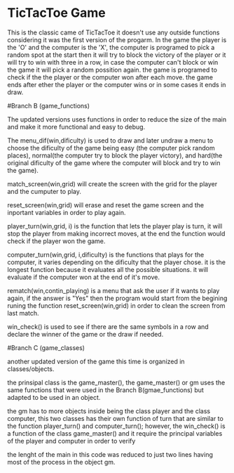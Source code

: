 # TicTacToe Game

This is the classic came of TicTacToe it doesn't use any outside functions considering it was the first version of the progarm.
In the game the player is the 'O' and the computer is the 'X', the computer is programed to pick a random spot at the start then it will try to block the victory of the player
or it will try to win with three in a row, in case the computer can't block or win the game it will pick a random possition again. the game is programed to check if the the player or the computer won after each move. the game ends after ether the player or the computer wins or in some cases it ends in draw.

#Branch B (game_functions)

The updated versions uses functions in order to reduce the size of the main and make it more functional and easy to debug.

The menu_dif(win,dificulty) is used to draw and later undraw a menu to choose the dificulty of the game being easy
(the computer pick random places), normal(the computer try to block the player victory), and hard(the original dificulty of the game where the computer will block and try to win the game).

match_screen(win,grid) will create the screen with the grid for the player and the cumputer to play.

reset_screen(win,grid) will erase and reset the game screen and the inportant variables in order to play again.

player_turn(win,grid, i) is the function that lets the player play is turn, it will stop the player from making incorrect moves, at the end the function would check if the player won the game.

computer_turn(win,grid, i,dificulty) is the functions that plays for the computer, it varies depending on the dificulty that the player chose. it is the longest function because it evaluates all the possible situations. it will evaluate if the computer won at the end of it's move.

rematch(win,contin_playing) is a menu that ask the user if it wants to play again, if the answer is "Yes" then the program would start from the begining runing the function reset_screen(win,grid) in order to clean the screen from last match.

win_check() is used to see if there are the same symbols in a row and declare the winner of the game or the draw if needed.

#Branch C (game_classes)

another updated version of the game this time is organized in classes/objects.

the prinsipal class is the game_master(), the game_master() or gm uses the same functions that were used in the Branch B(gmae_functions) but adapted to be used in an object.

the gm has to more objects inside being the class player and the class computer, this two classes has their own function of turn that are similar to the function player_turn() and computer_turn(); however, the win_check() is a function of the class game_master() and it require the principal variables of the player and computer in order to verify

the lenght of the main in this code was reduced to just two lines having most of the process in the object gm.
